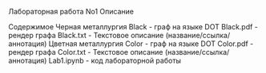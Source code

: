 Лабораторная работа No1
Описание

Содержимое
Черная металлургия
Black - граф на языке DOT
Black.pdf - рендер графа
Black.txt - Текстовое описание (название/ссылка/аннотация)
Цветная металлургия
Color - граф на языке DOT
Color.pdf - рендер графа
Color.txt - Текстовое описание (название/ссылка/аннотация)
Lab1.ipynb - код лабораторной работы
